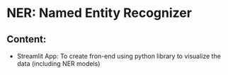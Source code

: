 # NER: Named Entity Recognizer

## Content:
- Streamlit App: To create fron-end using python library to visualize the data (including NER models)
